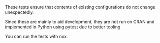 These tests ensure that contents of existing configurations do not change unexpectedly.

Since these are mainly to aid development, they are not run on CRAN and implemented in Python using pytest due to better tooling.

You can run the tests with nox.
